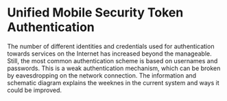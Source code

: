 # Unified Mobile Security Token Authentication 

The number of different identities and credentials used for authentication towards services on the Internet has increased
beyond the manageable. Still, the most common authentication scheme is based on usernames and passwords. This is a
weak authentication mechanism, which can be broken by eavesdropping on the network connection. The information and schematic diagram explains the weeknes in the current system and ways it could be improved.  
